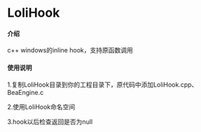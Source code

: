 # LoliHook

#### 介绍
c++ windows的inline hook，支持原函数调用

#### 使用说明
1.复制LoliHook目录到你的工程目录下，原代码中添加LoliHook.cpp、BeaEngine.c

2.使用LoliHook命名空间

3.hook以后检查返回是否为null
